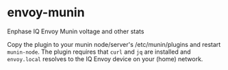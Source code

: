 # envoy-munin

Enphase IQ Envoy Munin voltage and other stats

Copy the plugin to your munin node/server's /etc/munin/plugins and restart
`munin-node`. The plugin requires that `curl` and `jq` are installed and
`envoy.local` resolves to the IQ Envoy device on your (home) network.
